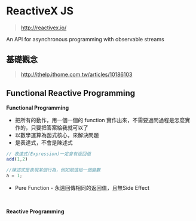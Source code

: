 # ReactiveX JS
> http://reactivex.io/

An API for asynchronous programming
with observable streams

## 基礎觀念
> http://ithelp.ithome.com.tw/articles/10186103

## Functional Reactive Programming

**Functional Programming**

 * 把所有的動作，用一個一個的 function 實作出來，不需要過問過程是怎麼實作的，只要把答案給我就可以了
 * 以數學運算為函式核心，來解決問題
 * 是表達式，不會是陳述式 <br /> 
```javascript
// 表達式(Expression)一定會有返回值
add(1,2)
```
```javascript
//陳述式是表現某個行為，例如賦值給一個變數
a = 1;
```
 * Pure Function - 永遠回傳相同的返回值，且無Side Effect

<br />

<b>Reactive Programming</b>

